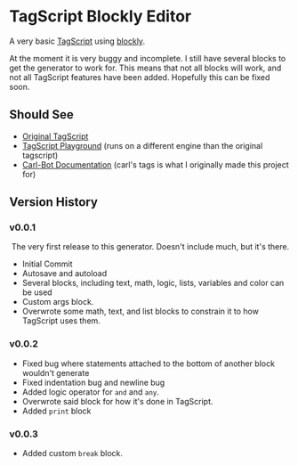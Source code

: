 # TagScript Blockly Editor

A very basic [TagScript](https://github.com/JonSnowbd/TagScript) using [blockly](https://github.com/google/blockly).

At the moment it is very buggy and incomplete. I still have several blocks to get the generator to work for. This means that not all blocks will work, and not all TagScript features have been added. Hopefully this can be fixed soon.

## Should See
  - [Original TagScript](https://github.com/JonSnowbd/TagScript)
  - [TagScript Playground](leg3ndary.github.io/bTagScriptPlayground/) (runs on a different engine than the original tagscript)
  - [Carl-Bot Documentation](https://docs.carl.gg/tags-and-triggers/ccs/) (carl's tags is what I originally made this project for)

## Version History
### **v0.0.1**
⁢ The very first release to this generator. Doesn't include much, but it's there.
  - Initial Commit
  - Autosave and autoload
  - Several blocks, including text, math, logic, lists, variables and color can be used
  - Custom args block.
  - Overwrote some math, text, and list blocks to constrain it to how TagScript uses them.

### **v0.0.2**
  - Fixed bug where statements attached to the bottom of another block wouldn't generate
  - Fixed indentation bug and newline bug
  - Added logic operator for `and` and `any`.
  - Overwrote said block for how it's done in TagScript.
  - Added `print` block

### **v0.0.3**
  - Added custom `break` block. 